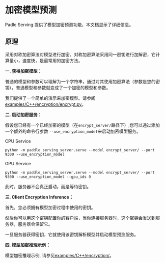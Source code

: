 # 加密模型预测

Padle Serving 提供了模型加密预测功能，本文档显示了详细信息。

## 原理

采用对称加密算法对模型进行加密。对称加密算法采用同一密钥进行加解密，它计算量小，速度快，是最常用的加密方法。

**一. 获得加密模型：**

普通的模型和参数可以理解为一个字符串，通过对其使用加密算法（参数是您的密钥），普通模型和参数就变成了一个加密的模型和参数。

我们提供了一个简单的演示来加密模型。请参阅[examples/C++/encryption/encrypt.py](../../examples/C++/encryption/encrypt.py)。


**二. 启动加密服务：**

假设您已经有一个已经加密的模型（在`encrypt_server/`路径下）,您可以通过添加一个额外的命令行参数 `--use_encryption_model`来启动加密模型服务。

CPU Service
```
python -m paddle_serving_server.serve --model encrypt_server/ --port 9300 --use_encryption_model
```
GPU Service
```
python -m paddle_serving_server.serve --model encrypt_server/ --port 9300 --use_encryption_model --gpu_ids 0
```

此时，服务器不会真正启动，而是等待密钥。

**三. Client Encryption Inference：**

首先，您必须拥有模型加密过程中使用的密钥。

然后你可以用这个密钥配置你的客户端，当你连接服务器时，这个密钥会发送到服务器，服务器会保留它。

一旦服务器获得密钥，它就使用该密钥解析模型并启动模型预测服务。


**四. 模型加密推理示例：**

模型加密推理示例, 请参见[examples/C++/encryption/](../../examples/C++/encryption/)。
